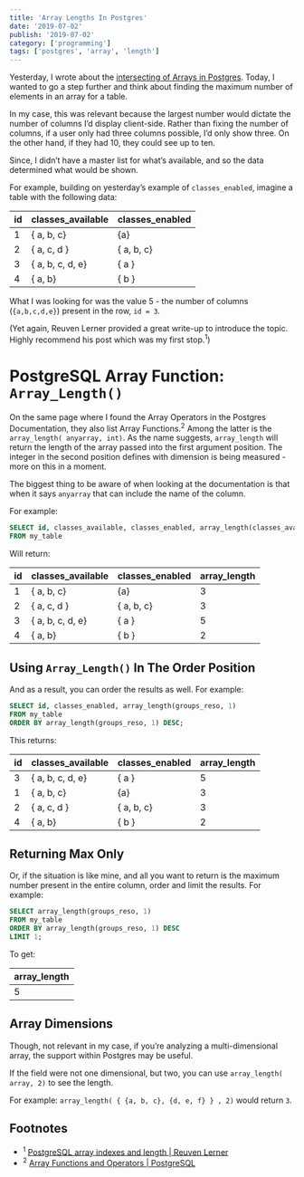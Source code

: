 ```yaml
---
title: 'Array Lengths In Postgres'
date: '2019-07-02'
publish: '2019-07-02'
category: ['programming']
tags: ['postgres', 'array', 'length']
---
```


Yesterday, I wrote about the [intersecting of Arrays in Postgres](array-intersection-in-psql). Today, I wanted to go a step further and think about finding the maximum number of elements in an array for a table.

In my case, this was relevant because the largest number would dictate the number of columns I’d display client-side. Rather than fixing the number of columns, if a user only had three columns possible, I’d only show three. On the other hand, if they had 10, they could see up to ten.

Since, I didn’t have a master list for what’s available, and so the data determined what would be shown.

For example, building on yesterday’s example of `classes_enabled`, imagine a table with the following data:

| id  | classes_available | classes_enabled |
| --- | ----------------- | --------------- |
| 1   | { a, b, c}        | {a}             |
| 2   | { a, c, d }       | { a, b, c}      |
| 3   | { a, b, c, d, e}  | { a }           |
| 4   | { a, b}           | { b }           |

What I was looking for was the value 5 - the number of columns (`{a,b,c,d,e}`) present in the row, `id = 3`.

(Yet again, Reuven Lerner provided a great write-up to introduce the topic. Highly recommend his post which was my first stop.<sup>1</sup>)

# PostgreSQL Array Function: `Array_Length()`

On the same page where I found the Array Operators in the Postgres Documentation, they also list Array Functions.<sup>2</sup> Among the latter is the `array_length( anyarray, int)`. As the name suggests, `array_length` will return the length of the array passed into the first argument position. The integer in the second position defines with dimension is being measured - more on this in a moment.

The biggest thing to be aware of when looking at the documentation is that when it says `anyarray` that can include the name of the column.

For example:

```sql
SELECT id, classes_available, classes_enabled, array_length(classes_available, 1)
FROM my_table
```

Will return:

| id  | classes_available | classes_enabled | array_length |
| --- | ----------------- | --------------- | ------------ |
| 1   | { a, b, c}        | {a}             | 3            |
| 2   | { a, c, d }       | { a, b, c}      | 3            |
| 3   | { a, b, c, d, e}  | { a }           | 5            |
| 4   | { a, b}           | { b }           | 2            |

## Using `Array_Length()` In The Order Position

And as a result, you can order the results as well. For example:

```sql
SELECT id, classes_enabled, array_length(groups_reso, 1)
FROM my_table
ORDER BY array_length(groups_reso, 1) DESC;
```

This returns:

| id  | classes_available | classes_enabled | array_length |
| --- | ----------------- | --------------- | ------------ |
| 3   | { a, b, c, d, e}  | { a }           | 5            |
| 1   | { a, b, c}        | {a}             | 3            |
| 2   | { a, c, d }       | { a, b, c}      | 3            |
| 4   | { a, b}           | { b }           | 2            |

## Returning Max Only

Or, if the situation is like mine, and all you want to return is the maximum number present in the entire column, order and limit the results. For example:

```sql
SELECT array_length(groups_reso, 1)
FROM my_table
ORDER BY array_length(groups_reso, 1) DESC
LIMIT 1;
```

To get:

| array_length |
| ------------ |
| 5            |

## Array Dimensions

Though, not relevant in my case, if you’re analyzing a multi-dimensional array, the support within Postgres may be useful.

If the field were not one dimensional, but two, you can use `array_length( array, 2)` to see the length.

For example: `array_length( { {a, b, c}, {d, e, f} } , 2)` would return `3`.

## Footnotes

-   <sup>1</sup> [PostgreSQL array indexes and length | Reuven Lerner](https://lerner.co.il/2014/05/20/postgresql-array-indexes-and-length/)
-   <sup>2</sup> [Array Functions and Operators | PostgreSQL](https://www.postgresql.org/docs/current/functions-array.html)
